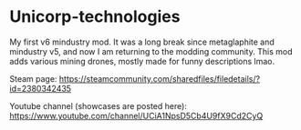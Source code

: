 # Unicorp-technologies
My first v6 mindustry mod. It was a long break since metaglaphite and mindustry v5, and now I am returning to the modding community.
This mod adds various mining drones, mostly made for funny descriptions lmao.

Steam page: https://steamcommunity.com/sharedfiles/filedetails/?id=2380342435

Youtube channel (showcases are posted here): https://www.youtube.com/channel/UCiA1NpsD5Cb4U9fX9Cd2CyQ
